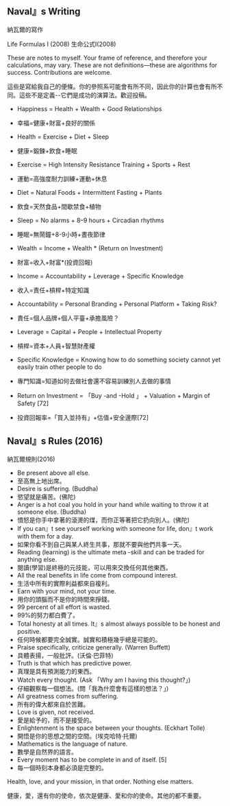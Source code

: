
## Naval』s Writing

納瓦爾的寫作

Life Formulas I (2008)
生命公式I(2008)

These are notes to myself. Your frame of reference, and therefore your calculations, may vary. These are not definitions—these are algorithms for success. Contributions are welcome.

這些是寫給我自己的便條。你的參照系可能會有所不同，因此你的計算也會有所不同。這些不是定義--它們是成功的演算法。歡迎投稿。

* Happiness = Health + Wealth + Good Relationships
* 幸福=健康+財富+良好的關係
* Health = Exercise + Diet + Sleep
* 健康=鍛鍊+飲食+睡眠
* Exercise = High Intensity Resistance Training + Sports + Rest
* 運動=高強度耐力訓練+運動+休息
* Diet = Natural Foods + Intermittent Fasting + Plants
* 飲食=天然食品+間歇禁食+植物
* Sleep = No alarms + 8–9 hours + Circadian rhythms
* 睡眠=無鬧鐘+8-9小時+晝夜節律
* Wealth = Income + Wealth * (Return on Investment)
* 財富=收入+財富*(投資回報)
* Income = Accountability + Leverage + Specific Knowledge
* 收入=責任+槓桿+特定知識
* Accountability = Personal Branding + Personal Platform + Taking Risk?
* 責任=個人品牌+個人平臺+承擔風險？
* Leverage = Capital + People + Intellectual Property
* 槓桿=資本+人員+智慧財產權
* Specific Knowledge = Knowing how to do something society cannot yet easily train other people to do
* 專門知識=知道如何去做社會還不容易訓練別人去做的事情
* Return on Investment = 「Buy -and -Hold 」 + Valuation + Margin of Safety [72]

* 投資回報率=「買入並持有」+估值+安全邊際[72]

## Naval』s Rules (2016)

納瓦爾規則(2016)
* Be present above all else.
* 至高無上地出席。
* Desire is suffering. (Buddha)
* 慾望就是痛苦。(佛陀)
* Anger is a hot coal you hold in your hand while waiting to throw it at someone else. (Buddha)
* 憤怒是你手中拿著的滾燙的煤，而你正等著把它扔向別人。(佛陀)
* If you can』t see yourself working with someone for life, don』t work with them for a day.
* 如果你看不到自己與某人終生共事，那就不要與他們共事一天。
* Reading (learning) is the ultimate meta -skill and can be traded for anything else.
* 閱讀(學習)是終極的元技能，可以用來交換任何其他東西。
* All the real benefits in life come from compound interest.
* 生活中所有的實際利益都來自複利。
* Earn with your mind, not your time.
* 用你的頭腦而不是你的時間來掙錢。
* 99 percent of all effort is wasted.
* 99%的努力都白費了。
* Total honesty at all times. It』s almost always possible to be honest and positive.
* 任何時候都要完全誠實。誠實和積極幾乎總是可能的。
* Praise specifically, criticize generally. (Warren Buffett)
* 具體表揚，一般批評。(沃倫·巴菲特)
* Truth is that which has predictive power.
* 真理是具有預測能力的東西。
* Watch every thought. (Ask 「Why am I having this thought?」)
* 仔細觀察每一個想法。(問「我為什麼會有這樣的想法？」)
* All greatness comes from suffering.
* 所有的偉大都來自於苦難。
* Love is given, not received.
* 愛是給予的，而不是接受的。
* Enlightenment is the space between your thoughts. (Eckhart Tolle)
* 開悟是你的思想之間的空間。(埃克哈特·托爾)
* Mathematics is the language of nature.
* 數學是自然界的語言。
* Every moment has to be complete in and of itself. [5]
* 每一個時刻本身都必須是完整的。

Health, love, and your mission, in that order. Nothing else matters.

健康，愛，還有你的使命，依次是健康、愛和你的使命。其他的都不重要。

